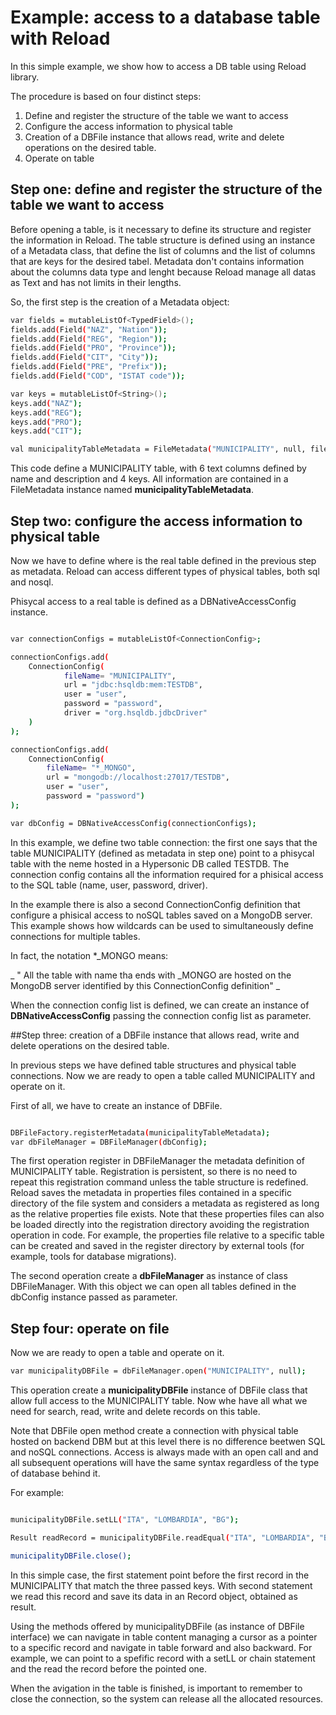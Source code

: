 # Example: access to a database table with Reload

In this simple example, we show how to access a DB table using Reload library.

The procedure is based on four distinct steps:

1. Define and register the structure of the table we want to access
2. Configure the access information to physical table 
3. Creation of a DBFile instance that allows read, write and delete operations 
   on the desired table.
4. Operate on table   


## Step one: define and register the structure of the table we want to access

Before opening a table, is it necessary to define its structure and register the information in Reload. The table structure
is defined using an instance of a Metadata class, that define the list of columns and the list of columns that are keys for the
desired tabel. Metadata don't contains information about the columns data type and lenght because
Reload manage all datas as Text and has not limits in their lengths.

So, the first step is the creation of a Metadata object:

```sh
var fields = mutableListOf<TypedField>();
fields.add(Field("NAZ", "Nation"));
fields.add(Field("REG", "Region"));
fields.add(Field("PRO", "Province"));
fields.add(Field("CIT", "City"));
fields.add(Field("PRE", "Prefix"));
fields.add(Field("COD", "ISTAT code"));

var keys = mutableListOf<String>();
keys.add("NAZ");
keys.add("REG");
keys.add("PRO");
keys.add("CIT");

val municipalityTableMetadata = FileMetadata("MUNICIPALITY", null, fileds, keys)
```

This code define a MUNICIPALITY table, with 6 text columns defined by name and 
description and 4 keys. All information are contained in a FileMetadata instance
named **municipalityTableMetadata**.

## Step two: configure the access information to physical table

Now we have to define where is the real table defined in the previous step as metadata.
Reload can access different types of physical tables, both sql and nosql.

Phisycal access to a real table is defined as a DBNativeAccessConfig instance.

```sh

var connectionConfigs = mutableListOf<ConnectionConfig>;

connectionConfigs.add(
    ConnectionConfig(
            fileName= "MUNICIPALITY",
            url = "jdbc:hsqldb:mem:TESTDB",
            user = "user",
            password = "password",
            driver = "org.hsqldb.jdbcDriver"
    )
);

connectionConfigs.add(
    ConnectionConfig(
        fileName= "*_MONGO",
        url = "mongodb://localhost:27017/TESTDB",
        user = "user",
        password = "password")
);  

var dbConfig = DBNativeAccessConfig(connectionConfigs);
```
In this example, we define two table connection: the first one says that the table
MUNICIPALITY (defined as metadata in step one) point to a phisycal table with the
neme hosted in a Hypersonic DB called TESTDB. The connection config contains all 
the information required for a phisical access to the SQL table (name, user, password,
driver).

In the example there is also a second ConnectionConfig definition that configure a 
phisical access to noSQL tables saved on a MongoDB server. This example shows how 
wildcards can be used to simultaneously define connections for multiple tables.

In fact, the notation *_MONGO means:

_ " All the table with name tha ends with _MONGO are hosted on the MongoDB server 
identified by this ConnectionConfig definition" _

When the connection config list is defined, we can create an instance of 
**DBNativeAccessConfig** passing the connection config list as parameter.

##Step three: creation of a DBFile instance that allows read, write and delete operations on the desired table.

In previous steps we have defined table structures and physical table connections. Now
we are ready to open a table called MUNICIPALITY and operate on it.

First of all, we have to create an instance of DBFile.

```sh

DBFileFactory.registerMetadata(municipalityTableMetadata);
var dbFileManager = DBFileManager(dbConfig);

```
The first operation register in DBFileManager the metadata definition of MUNICIPALITY
table. Registration is persistent, so there is no need to repeat this registration
command unless the table structure is redefined.
Reload saves the metadata in properties files contained in a specific directory of 
the file system and considers a metadata as registered as long as the relative properties 
file exists. 
Note that these properties files can also be loaded directly into the registration 
directory avoiding the registration operation in code. For example, the properties file
relative to a specific table can be created and saved in the register directory by external
tools (for example, tools for database migrations).

The second operation create a **dbFileManager** as instance of class DBFileManager. With this
object we can open all tables defined in the dbConfig instance passed as parameter.

## Step four: operate on file

Now we are ready to open a table and operate on it.

```sh
var municipalityDBFile = dbFileManager.open("MUNICIPALITY", null);
```

This operation create a **municipalityDBFile** instance of DBFile class that 
allow full access to the MUNICIPALITY table. Now whe have all what we need for search,
read, write and delete records on this table.

Note that DBFile open method create a connection with physical table hosted on backend 
DBM but at this level there is no difference beetwen SQL and noSQL connections. Access
is always made with an open call and and all subsequent operations will have the same 
syntax regardless of the type of database behind it. 

For example:

```sh

municipalityDBFile.setLL("ITA", "LOMBARDIA", "BG");

Result readRecord = municipalityDBFile.readEqual("ITA", "LOMBARDIA", "BG");

municipalityDBFile.close();

```

In this simple case, the first statement point before the first record in the MUNICIPALITY that match the
three passed keys. With second statement we read this record and save its data in an Record object, obtained
as result.

Using the methods offered by municipalityDBFile (as instance of DBFile interface) we can navigate in table 
content managing a cursor as a pointer to a specific record and navigate in table forward and
also backward. For example, we can point to a spefific record with a setLL or chain statement
and the read the record before the pointed one.

When the avigation in the table is finished, is important to remember to close the connection, so
the system can release all the allocated resources.
